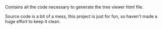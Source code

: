 Contains all the code necessary to generate the tree viewer html file.

Source code is a bit of a mess, this project is just for fun, so haven't made a huge effort to keep it clean.

